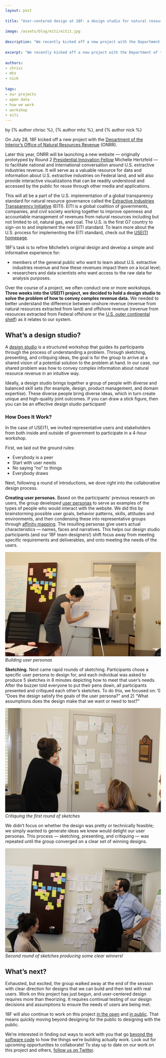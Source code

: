 ```yaml
---
layout: post

title: "User-centered design at 18F: a design studio for natural resource revenues"

image: /assets/blog/eiti/eiti1.jpg

description: "We recently kicked off a new project with the Department of the Interior’s Office of Natural Resources Revenue (ONRR). Three weeks into the project, we decided to hold a design studio to solve the problem of how to convey complex revenue data. We needed to better understand the difference between onshore revenue (revenue from natural resources extracted from land) and offshore revenue (revenue from resources extracted from Federal offshore or the U.S. outer continental shelf) as it relates to our system. What is a design studio, you ask..."

excerpt: "We recently kicked off a new project with the Department of the Interior’s Office of Natural Resources Revenue (ONRR). Three weeks into the project, we decided to hold a design studio to solve the problem of how to convey complex revenue data. We needed to better understand the difference between onshore revenue (revenue from natural resources extracted from land) and offshore revenue (revenue from resources extracted from Federal offshore or the U.S. outer continental shelf) as it relates to our system. What is a design studio, you ask..."

authors:
- chrisc
- mhz
- nick

tags:
- our projects
- open data
- how we work
- workshop
- eiti
---
```

<p class="authors">
  by {% author chrisc %}, {% author mhz %}, and {% author nick %}
</p>

On July 28, 18F kicked off a new project with the [Department of the Interior’s Office of Natural Resources Revenue](http://www.onrr.gov/) (ONRR).

Later this year, ONRR will be launching a new website — originally prototyped by Round 2 [Presidential Innovation Fellow](http://www.whitehouse.gov/innovationfellows/meet-the-fellows) Michelle Hertzfeld — to facilitate national and international conversation around U.S. extractive industries revenue. It will serve as a valuable resource for data and information about U.S. extractive industries on Federal land, and will also provide interactive visualizations that can be readily understood and accessed by the public for reuse through other media and applications.

<!-- more -->

This will all be a part of the U.S. implementation of a global transparency standard for natural resource governance called the [Extractive Industries Transparency Initiative](http://eiti.org/) (EITI). EITI is a global coalition of governments, companies, and civil society working together to improve openness and accountable management of revenues from natural resources including but not limited to oil, natural gas, and coal. The U.S. is the first G7 country to sign-on to and implement the new EITI standard. To learn more about the U.S. process for implementing the EITI standard, check out the [USEITI homepage](http://www.doi.gov/EITI/index.cfm).

18F’s task is to refine Michelle’s original design and develop a simple and informative experience for:

* members of the general public who want to learn about U.S. extractive industries revenue and how these revenues impact them on a local level;
* researchers and data scientists who want access to the raw data for analysis purposes.

Over the course of a project, we often conduct one or more workshops. **Three weeks into the USEITI project, we decided to hold a design studio to solve the problem of how to convey complex revenue data.** We needed to better understand the difference between onshore revenue (revenue from natural resources extracted from land) and offshore revenue (revenue from resources extracted from Federal offshore or the [U.S. outer continental shelf](http://en.wikipedia.org/wiki/Outer_Continental_Shelf)) as it relates to our system.

## What’s a design studio?

A [design studio](http://www.uxbooth.com/articles/design-studios-the-good-the-bad-and-the-science/) is a structured workshop that guides its participants through the process of understanding a problem. Through sketching, presenting, and critiquing ideas, the goal is for the group to arrive at a shared vision of a potential solution to the problem at hand. In our case, our shared problem was how to convey complex information about natural resource revenue in an intuitive way.

Ideally, a design studio brings together a group of people with diverse and balanced skill sets (for example, design, product management, and domain expertise). These diverse people bring diverse ideas, which in turn create unique and high-quality joint outcomes. If you can draw a stick figure, then you can be an effective design studio participant!

### How Does It Work?

In the case of USEITI, we invited representative users and stakeholders from both inside and outside of government to participate in a 4-hour workshop.  

First, we laid out the ground rules:

* Everybody is a peer
* Start with user needs
* No saying “no” to things
* Everybody draws

Next, following a round of introductions, we dove right into the collaborative design process.

**Creating user personas.** Based on the participants’ previous research on users, the group developed [user personas](http://www.usability.gov/how-to-and-tools/methods/personas.html) to serve as examples of the types of people who would interact with the website. We did this by brainstorming possible user goals, behavior patterns, skills, attitudes and environments, and then condensing these into representative groups through [affinity mapping](http://en.wikipedia.org/wiki/Affinity_diagram). The resulting personas give users actual characteristics — names, faces and narratives. This helps our design studio participants (and our 18F team designers!) shift focus away from meeting specific requirements and deliverables, and onto meeting the needs of the users.

![photo: team creating personas](/assets/blog/eiti/eiti1.jpg)
_Building user personas_

**Sketching.** Next came rapid rounds of sketching. Participants chose a specific user persona to design for, and each individual was asked to produce 5 sketches in 8 minutes depicting how to meet that user’s needs. After the buzzer told everyone to put their pens down, all participants presented and critiqued each other’s sketches. To do this, we focused on: 1) “Does the design satisfy the goals of the user persona?” and 2) “What assumptions does the design make that we want or need to test?”

![photo: critiquing sketches](/assets/blog/eiti/eiti2.jpg)
_Critiquing the first round of sketches_

We didn’t focus on whether the design was pretty or technically feasible; we simply wanted to generate ideas we knew would delight our user personas. This process — sketching, presenting, and critiquing — was repeated until the group converged on a clear set of winning designs.

![photo: wall of sketches](/assets/blog/eiti/eiti3.jpg)
_Second round of sketches producing some clear winners!_

## What’s next?

Exhausted, but excited, the group walked away at the end of the session with clear direction for designs that we can build and then test with real users. Work on this project has just begun, and user-centered design requires more than theorizing. It requires continual testing of our design decisions and assumptions to ensure the needs of users are being met.  

18F will also continue to work on this project [in the open](https://18f.gsa.gov/2014/07/29/18f-an-open-source-team/) and [in public](https://18f.gsa.gov/2014/07/31/working-in-public-from-day-1/). That means quickly moving beyond designing for the public to designing with the public.

We’re interested in finding out ways to work with you that go [beyond the software code](https://github.com/18f) to how the things we’re building actually work. Look out for upcoming opportunities to collaborate! To stay up to date on our work on this project and others, [follow us on Twitter](https://twitter.com/18F).
